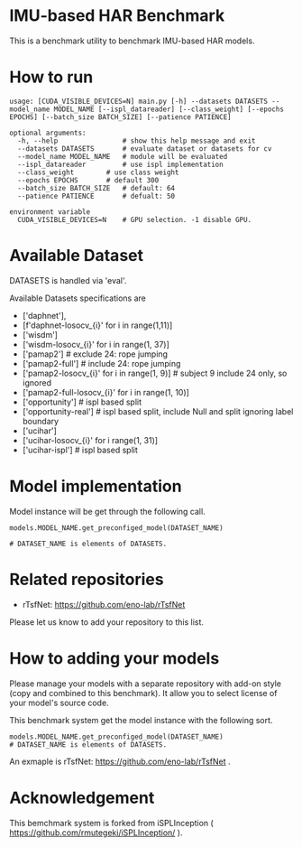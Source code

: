 # IMU-based HAR Benchmark 

This is a benchmark utility to benchmark IMU-based HAR models. 

# How to run
```
usage: [CUDA_VISIBLE_DEVICES=N] main.py [-h] --datasets DATASETS --model_name MODEL_NAME [--ispl_datareader] [--class_weight] [--epochs EPOCHS] [--batch_size BATCH_SIZE] [--patience PATIENCE]

optional arguments:
  -h, --help                # show this help message and exit
  --datasets DATASETS	    # evaluate dataset or datasets for cv
  --model_name MODEL_NAME   # module will be evaluated
  --ispl_datareader 	    # use ispl implementation 
  --class_weight	    # use class weight
  --epochs EPOCHS 	    # default 300
  --batch_size BATCH_SIZE   # default: 64
  --patience PATIENCE	    # defualt: 50

environment variable
  CUDA_VISIBLE_DEVICES=N    # GPU selection. -1 disable GPU.
```

# Available Dataset
DATASETS is handled via 'eval'.

Available Datasets specifications are
- ['daphnet'], 
- [f'daphnet-losocv_{i}' for i in range(1,11)]
- ['wisdm']
- ['wisdm-losocv_{i}' for i in range(1, 37)]
- ['pamap2']                                  # exclude 24: rope jumping 
- ['pamap2-full']                             # include 24: rope jumping
- ['pamap2-losocv_{i}' for i in range(1, 9)]  # subject 9 include 24 only, so ignored
- ['pamap2-full-losocv_{i}' for i in range(1, 10)] 
- ['opportunity']			      # ispl based split
- ['opportunity-real']                        # ispl based split, include Null and split ignoring label boundary 
- ['ucihar']
- ['ucihar-losocv_{i}' for i range(1, 31)]
- ['ucihar-ispl']			      # ispl based split

# Model implementation
Model instance will be get through the following call.
```
models.MODEL_NAME.get_preconfiged_model(DATASET_NAME)

# DATASET_NAME is elements of DATASETS.
```

# Related repositories 
- rTsfNet: https://github.com/eno-lab/rTsfNet

Please let us know to add your repository to this list.

# How to adding your models
Please manage your models with a separate repository with add-on style (copy and combined to this benchmark).
It allow you to select license of your model's source code.

This benchmark system get the model instance with the following sort.
```
models.MODEL_NAME.get_preconfiged_model(DATASET_NAME)
# DATASET_NAME is elements of DATASETS.
```

An exmaple is rTsfNet: https://github.com/eno-lab/rTsfNet .

# Acknowledgement
This bemchmark system is forked from iSPLInception ( https://github.com/rmutegeki/iSPLInception/ ).
